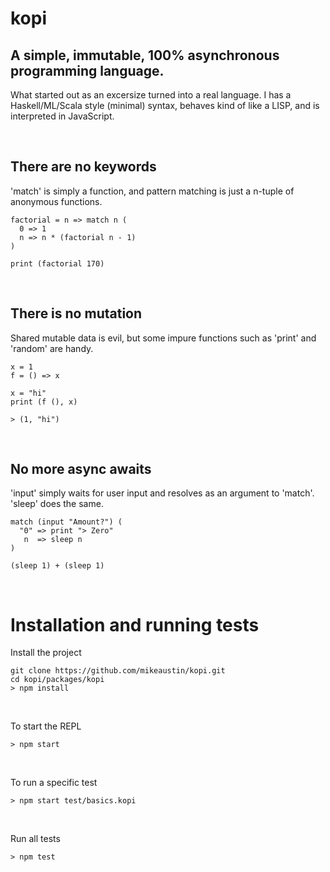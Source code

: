 # kopi

## A simple, immutable, 100% asynchronous programming language.

What started out as an excersize turned into a real language. I has a Haskell/ML/Scala style (minimal) syntax, behaves kind of like a LISP, and is interpreted in JavaScript.

<br />

## There are no keywords

'match' is simply a function, and pattern matching is just a n-tuple of anonymous functions.

    factorial = n => match n (
      0 => 1
      n => n * (factorial n - 1)
    )

    print (factorial 170)

<br />

## There is no mutation

Shared mutable data is evil, but some impure functions such as 'print' and 'random' are handy.

    x = 1
    f = () => x

    x = "hi"
    print (f (), x)

    > (1, "hi")

<br />

## No more async awaits

'input' simply waits for user input and resolves as an argument to 'match'. 'sleep' does the same.


    match (input "Amount?") (
      "0" => print "> Zero"
       n  => sleep n
    )

    (sleep 1) + (sleep 1)

<br />

# Installation and running tests

Install the project

    git clone https://github.com/mikeaustin/kopi.git
    cd kopi/packages/kopi
    > npm install

<br />

To start the REPL

    > npm start

<br />

To run a specific test

    > npm start test/basics.kopi

<br />

Run all tests

    > npm test
